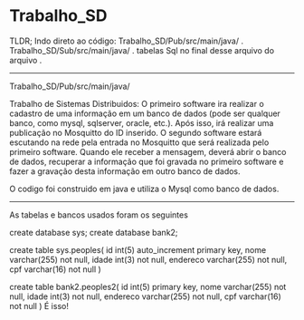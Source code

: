 # Trabalho_SD

TLDR;
Indo direto ao código:
Trabalho_SD/Pub/src/main/java/ .
Trabalho_SD/Sub/src/main/java/ .
tabelas Sql no final desse arquivo do arquivo .



---------------------------------------------------------------------------------------------------
Trabalho_SD/Pub/src/main/java/

Trabalho de Sistemas Distribuidos:
O primeiro software ira realizar o cadastro de uma informação em um banco de dados (pode
ser qualquer banco, como mysql, sqlserver, oracle, etc.). Após isso, irá realizar uma publicação
no Mosquitto do ID inserido.
O segundo software estará escutando na rede pela entrada no Mosquitto que será realizada
pelo primeiro software. Quando ele receber a mensagem, deverá abrir o banco de dados,
recuperar a informação que foi gravada no primeiro software e fazer a gravação desta
informação em outro banco de dados.

O codigo foi construido em java e utiliza o Mysql como banco de dados.

-----------

As tabelas e bancos usados foram os seguintes

create database sys;
create database bank2;

create table sys.peoples(
	id int(5) auto_increment primary key,
    nome varchar(255) not null,
    idade int(3) not null,
    endereco varchar(255) not null,
	cpf varchar(16) not null
)

create table bank2.peoples2(
	id int(5) primary key,
    nome varchar(255) not null,
    idade int(3) not null,
    endereco varchar(255) not null,
	cpf varchar(16) not null
)
É isso!
